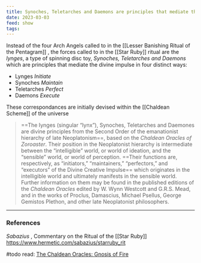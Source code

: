 ```yaml
---
title: Synoches, Teletarches and Daemons are principles that mediate the divine impulse
date: 2023-03-03
feed: show
tags:
---
```


Instead of the four Arch Angels called to in the [[Lesser Banishing Ritual of the Pentagram]] , the forces called to in the [[Star Ruby]] ritual are the *lynges*, a type of spinning disc toy, *Synoches, Teletarches and Daemons* which are principles that mediate the divine impulse in four distinct ways:
- Lynges *Initiate*
- Synoches *Maintain*
- Teletarches *Perfect*
- Daemons *Execute*

These correspondances are initially devised within the [[Chaldean Scheme]] of the universe

>==The Iynges (singular “Iynx”), Synoches, Teletarches and Daemones are divine principles from the Second Order of the emanationist hierarchy of late Neoplatonism==, based on the _Chaldean Oracles of Zoroaster_. Their position in the Neoplatonist hierarchy is intermediate between the “intelligible” world, or world of ideation, and the “sensible” world, or world of perception. ==Their functions are, respectively, as “initiators,” “maintainers,” “perfectors,” and “executors” of the Divine Creative Impulse== which originates in the intelligible world and ultimately manifests in the sensible world. Further information on them may be found in the published editions of the _Chaldean Oracles_ edited by W. Wynn Westcott and G.R.S. Mead, and in the works of Proclus, Damascius, Michael Psellus, George Gemistos Plethon, and other late Neoplatonist philosophers.

___
### References
_Sabazius_ , Commentary on the Ritual of the [[Star Ruby]]
https://www.hermetic.com/sabazius/starruby_rit

#todo read: [The Chaldean Oracles: Gnosis of Fire](https://hermeticgoldendawn.org/oracles/)